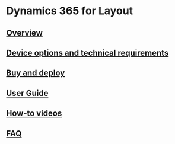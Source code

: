 # Dynamics 365 for Layout
## [Overview](overview.md)
## [Device options and technical requirements](requirements.md)
## [Buy and deploy](../licensing/buy-and-deploy.md)
## [User Guide](user-guide.md)
## [How-to videos](videos.md)
## [FAQ](faq.md)